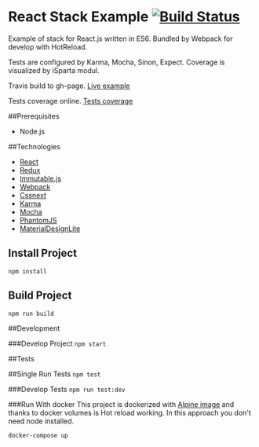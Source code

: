 # React Stack Example [![Build Status](https://travis-ci.org/TondaHack/simplecalculation.svg?branch=master)](https://travis-ci.org/TondaHack/simplecalculation)

Example of stack for React.js written in ES6. Bundled by Webpack for develop with HotReload.

Tests are configured by Karma, Mocha, Sinon, Expect. Coverage is visualized by iSparta modul. 

Travis build to gh-page. [Live example](http://tondahack.github.io/simplecalculation/)

Tests coverage online. [Tests coverage](http://tondahack.github.io/simplecalculation/coverage/)

##Prerequisites
- Node.js

##Technologies
- [React](https://facebook.github.io/react/)
- [Redux](http://redux.js.org/)
- [Immutable.js](https://facebook.github.io/immutable-js/)
- [Webpack](https://webpack.github.io/)
- [Cssnext](http://cssnext.io/)
- [Karma](https://karma-runner.github.io/1.0/index.html)
- [Mocha](https://mochajs.org/)
- [PhantomJS](http://phantomjs.org/)
- [MaterialDesignLite](https://tleunen.github.io/react-mdl/)

## Install Project
`npm install`

## Build Project
`npm run build`

##Development

###Develop Project
 `npm start`

##Tests

##Single Run Tests
 `npm test`

###Develop Tests
 `npm run test:dev`
 
###Run With docker
 This project is dockerized with [Alpine image](https://hub.docker.com/_/alpine/) and thanks to docker volumes is Hot reload working. 
 In this approach you don't need node installed.

 `docker-compose up`



